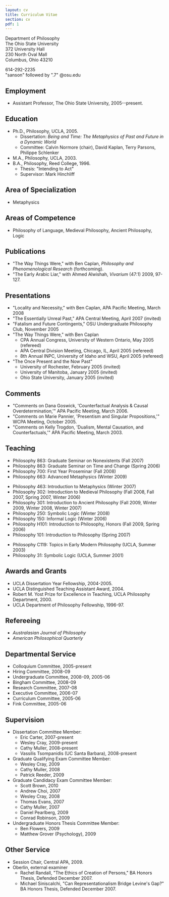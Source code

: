 ```yaml
---
layout: cv
title: Curriculum Vitae
section: cv
pdf: 1
---
```


Department of Philosophy  
The Ohio State University  
372 University Hall  
230 North Oval Mall  
Columbus, Ohio 43210

614-292-2235  
"sanson" followed by ".7" @osu.edu

## Employment

-   Assistant Professor, The Ohio State University, 2005--present.

## Education

-   Ph.D., Philosophy, UCLA, 2005.
    -   Dissertation:
        *Being and Time: The Metaphysics of Past and Future in a Dynamic World*
    -   Committee: Calvin Normore (chair), David Kaplan, Terry Parsons,
        Philippe Schlenker
-   M.A., Philosophy, UCLA, 2003.
-   B.A., Philosophy, Reed College, 1996.
    -   Thesis: "Intending to Act"
    -   Supervisor: Mark Hinchliff

## Area of Specialization

-   Metaphysics

## Areas of Competence

-   Philosophy of Language, Medieval Philosophy, Ancient
    Philosophy, Logic

## Publications

-   "The Way Things Were," with Ben Caplan, *Philosophy and Phenomenological Research* (forthcoming).
-   "The Early Arabic Liar," with Ahmed Alwishah, *Vivarium* (47:1) 2009, 97-127.

## Presentations

-   "Locality and Necessity," with Ben Caplan, APA Pacific Meeting,
    March 2008
-   "The Essentially Unreal Past," APA Central Meeting, April 2007
    (invited)
-   "Fatalism and Future Contingents," OSU Undergraduate Philosophy
    Club, November 2005
-   "The Way Things Were," with Ben Caplan
    -   CPA Annual Congress, University of Western Ontario, May 2005
        (refereed)
    -   APA Central Division Meeting, Chicago, IL, April 2005
        (refereed)
    -   8th Annual INPC, University of Idaho and WSU, April 2005
        (refereed)
-   "The Once Present and the Now Past"
    -   University of Rochester, February 2005 (invited)
    -   University of Manitoba, January 2005 (invited)
    -   Ohio State University, January 2005 (invited)

## Comments

-   "Comments on Dana Goswick, 'Counterfactual Analysis & Causal
    Overdetermination,'" APA Pacific Meeting, March 2006.
-   "Comments on Marie Pannier, 'Presentism and Singular
    Propositions,'" WCPA Meeting, October 2005.
-   "Comments on Kelly Trogdon, 'Dualism, Mental Causation, and
    Counterfactuals,'" APA Pacific Meeting, March 2003.

## Teaching


+	Philosophy 863: Graduate Seminar on Nonexistents (Fall 2007)
+	Philosophy 863: Graduate Seminar on Time and Change (Spring 2006)
+	Philosophy 700: First Year Proseminar (Fall 2008)
+	Philosophy 663: Advanced Metaphysics (Winter 2009)
-   Philosophy 463: Introduction to Metaphysics (Winter 2007)
-   Philosophy 302: Introduction to Medieval Philosophy (Fall 2008, Fall 2007, Spring 2007,
    Winter 2006)
-   Philosophy 301: Introduction to Ancient Philosophy (Fall 2009, Winter 2009, Winter 2008, Winter 2007)
-   Philosophy 250: Symbolic Logic (Winter 2008)
-   Philosophy 150: Informal Logic (Winter 2006)
-	Philosophy H101: Introduction to Philosophy, Honors (Fall 2009, Spring 2006)
-   Philosophy 101: Introduction to Philosophy (Spring 2007)
+	Philosophy C119: Topics in Early Modern Philosophy (UCLA, Summer 2003)
+	Philosophy 31: Symbolic Logic (UCLA, Summer 2001)

## Awards and Grants

-   UCLA Dissertation Year Fellowship, 2004-2005.
-   UCLA Distinguished Teaching Assistant Award, 2004.
-   Robert M. Yost Prize for Excellence in Teaching, UCLA
    Philosophy Department, 2000.
-   UCLA Department of Philosophy Fellowship, 1996-97.

## Refereeing

-   *Australasian Journal of Philosophy*
-   *American Philosophical Quarterly*

## Departmental Service

-   Colloquium Committee, 2005-present
-	Hiring Committee, 2008-09
-	Undergraduate Committee, 2008-09, 2005-06
-	Bingham Committee, 2008-09
-   Research Committee, 2007-08
-   Executive Committee, 2006-07
-   Curriculum Committee, 2005-06
-   Fink Committee, 2005-06

## Supervision 

+	Dissertation Committee Member:
	+	Eric Carter, 2007-present
	+ 	Wesley Cray, 2009-present
	+	Cathy Muller, 2008-present
	+	Vassilis Tsompanidis (UC Santa Barbara), 2008-present
+	Graduate Qualifying Exam Committee Member:
	+	Wesley Cray, 2009
	+	Cathy Muller, 2008	
	+	Patrick Reeder, 2009
+	Graduate Candidacy Exam Committee Member:
	+	Scott Brown, 2010
	+	Andrew Choi, 2007
	+	Wesley Cray, 2008
	+	Thomas Evans, 2007
	+	Cathy Muller, 2007
	+	Daniel Pearlberg, 2009
	+	Conrad Robinson, 2009
+	Undergraduate Honors Thesis Committee Member:
	+	Ben Flowers, 2009
	+	Matthew Grover (Psychology), 2009

## Other Service

+	Session Chair, Central APA, 2009.
+	Oberlin, external examiner
	+	Rachel Randall, "The Ethics of Creation of Persons," BA Honors Thesis, Defended December 2007.
	+	Michael Siniscalchi, "Can Representationalism Bridge Levine's Gap?" BA Honors Thesis, Defended December 2007.

